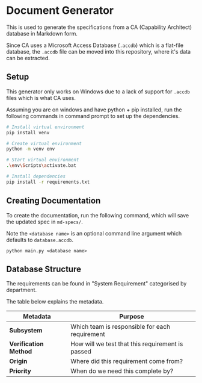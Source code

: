 # Document Generator

This is used to generate the specifications from a CA (Capability Architect) database in Markdown form.

Since CA uses a Microsoft Access Database (`.accdb`) which is a flat-file database, the `.accdb` file can be moved into this repository, where it's data can be extracted.

## Setup

This generator only works on Windows due to a lack of support for `.accdb` files which is what CA uses.

Assuming you are on windows and have python + pip installed, run the following commands in command prompt to set up the dependencies.

```sh
# Install virtual environment
pip install venv

# Create virtual environment
python -m venv env

# Start virtual environment
.\env\Scripts\activate.bat

# Install dependencies
pip install -r requirements.txt
```

## Creating Documentation

To create the documentation, run the following command, which will save the updated spec in `md-specs/`.

Note the `<database name>` is an optional command line argument which defaults to `database.accdb`.

```
python main.py <database name>
```

## Database Structure

The requirements can be found in "System Requirement" categorised by department.

The table below explains the metadata.

| Metadata                | Purpose                                          |
| ----------------------- | ------------------------------------------------ |
| **Subsystem**           | Which team is responsible for each requirement   |
| **Verification Method** | How will we test that this requirement is passed |
| **Origin**              | Where did this requirement come from?            |
| **Priority**            | When do we need this complete by?                |
